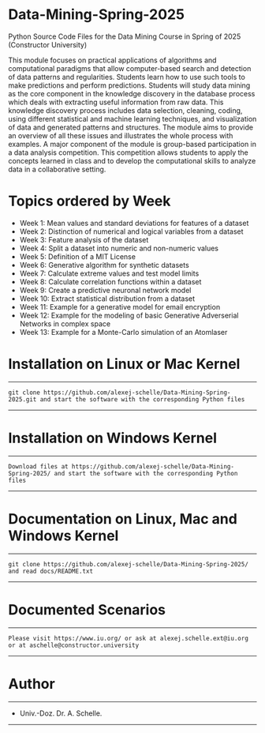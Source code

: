 # Data-Mining-Spring-2025
Python Source Code Files for the Data Mining Course in Spring of 2025 (Constructor University)

This module focuses on practical applications of algorithms and computational paradigms that allow computer-based search and detection of data patterns and regularities. Students learn how to use such tools to make predictions and perform predictions. Students will study data mining as the core component in the knowledge discovery in the database process which deals with extracting useful information from raw data. This knowledge discovery process includes data selection, cleaning, coding, using different statistical and machine learning techniques, and visualization of data and generated patterns and structures. The module aims to provide an overview of all these issues and illustrates the whole process with examples. A major component of the module is group-based participation in a data analysis competition. This competition allows students to apply the concepts learned in class and to develop the computational skills to analyze data in a collaborative setting.

# Topics ordered by Week
- Week 1: Mean values and standard deviations for features of a dataset
- Week 2: Distinction of numerical and logical variables from a dataset
- Week 3: Feature analysis of the dataset
- Week 4: Split a dataset into numeric and non-numeric values
- Week 5: Definition of a MIT License
- Week 6: Generative algorithm for synthetic datasets 
- Week 7: Calculate extreme values and test model limits
- Week 8: Calculate correlation functions within a dataset
- Week 9: Create a predictive neuronal network model
- Week 10: Extract statistical distribution from a dataset
- Week 11: Example for a generative model for email encryption
- Week 12: Example for the modeling of basic Generative Adverserial Networks in complex space
- Week 13: Example for a Monte-Carlo simulation of an Atomlaser
  
# Installation on Linux or Mac Kernel
**************************************************************************************************************************************
    git clone https://github.com/alexej-schelle/Data-Mining-Spring-2025.git and start the software with the corresponding Python files
**************************************************************************************************************************************

# Installation on Windows Kernel
**************************************************************************************************************************************
    Download files at https://github.com/alexej-schelle/Data-Mining-Spring-2025/ and start the software with the corresponding Python files
**************************************************************************************************************************************

# Documentation on Linux, Mac and Windows Kernel
**************************************************************************************************************************************
    git clone https://github.com/alexej-schelle/Data-Mining-Spring-2025/ and read docs/README.txt
**************************************************************************************************************************************

# Documented Scenarios
**************************************************************************************************************************************

    Please visit https://www.iu.org/ or ask at alexej.schelle.ext@iu.org or at aschelle@constructor.university

**************************************************************************************************************************************

# Author
**************************************************************************************************************************************

   - Univ.-Doz. Dr. A. Schelle.
  
**************************************************************************************************************************************
